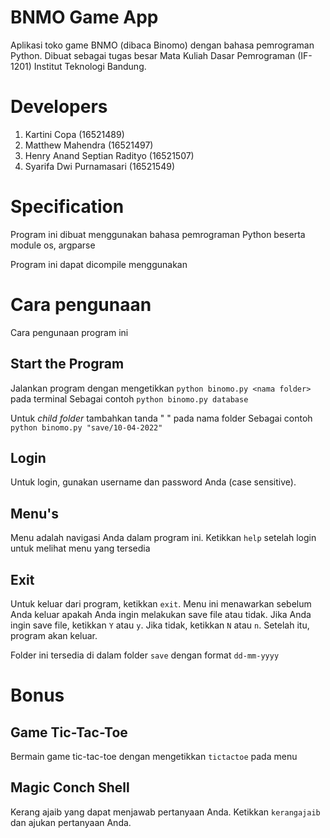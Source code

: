 # BNMO Game App
Aplikasi toko game BNMO (dibaca Binomo) dengan bahasa pemrograman Python.
Dibuat sebagai tugas besar Mata Kuliah Dasar Pemrograman (IF-1201) Institut Teknologi Bandung.

# Developers
1. Kartini Copa (16521489)
2. Matthew Mahendra (16521497)
3. Henry Anand Septian Radityo (16521507)
4. Syarifa Dwi Purnamasari (16521549)

# Specification
Program ini dibuat menggunakan bahasa pemrograman Python beserta module os, argparse

Program ini dapat dicompile menggunakan 

# Cara pengunaan
Cara pengunaan program ini

## Start the Program
Jalankan program dengan mengetikkan `python binomo.py <nama folder>` pada terminal
Sebagai contoh `python binomo.py database`

Untuk <i>child folder</i> tambahkan tanda " " pada nama folder
Sebagai contoh `python binomo.py "save/10-04-2022"`

## Login
Untuk login, gunakan username dan password Anda (case sensitive).

## Menu's
Menu adalah navigasi Anda dalam program ini. Ketikkan `help` setelah login untuk melihat menu yang tersedia

## Exit
Untuk keluar dari program, ketikkan `exit`. Menu ini menawarkan sebelum Anda keluar apakah Anda ingin melakukan save file atau tidak. Jika Anda ingin save file, ketikkan `Y` atau `y`. Jika tidak, ketikkan `N` atau `n`. Setelah itu, program akan keluar.

Folder ini tersedia di dalam folder `save` dengan format `dd-mm-yyyy`

# Bonus
## Game Tic-Tac-Toe
Bermain game tic-tac-toe dengan mengetikkan `tictactoe` pada menu

## Magic Conch Shell
Kerang ajaib yang dapat menjawab pertanyaan Anda. Ketikkan `kerangajaib` dan ajukan pertanyaan Anda.
